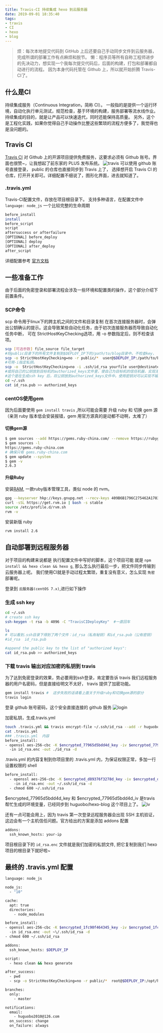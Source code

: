 ```yaml
---
title: Travis-CI 持续集成 hexo 到云服务器
date: 2019-09-01 18:35:40
tags:
- travis
- CI
- hexo
- blog
---
```


> 烦：每次本地提交代码到 GitHub 上后还要自己手动同步文件到云服务器，完成所谓的部署工作有点麻烦和脱节。
> 懒：程序员等所有自称工程师进步的先决动力，想实现一个我每次提交代码后，后面的构建，打包和部署都自动进行的流程。
> 因为本身代码托管在 Github 上，所以就开始折腾 Travis-CI了。


## 什么是CI
持续集成服务（Continuous Integration，简称 CI）。
一般指的是提供一个运行环境，自动化执行单元测试，规范检查，基于环境的构建，服务部署等流水线作业。
持续集成的目的，就是让产品可以快速迭代，同时还能保持高质量。
另外，这个是工程化实践，如果你觉得自己手动操作比整这些繁琐的流程方便多了，我觉得也是没问题的。

## Travis CI 
[Travis CI](https://travis-ci.com/) 对 Github 上的开源项目提供免费服务，这要求必须有 Github 账号。界面也很赞~，让我想起了前东家的 PLUS 发布系统。 
![travis](/images/travis.png)
可以使用 github 账号直接登录， public 的仓库也直接同步到 Travis 上了， 选择想开启 Travis CI 的仓库，打开开关即可。详细配置不细说了，图形化界面，进去就知道了。

### .travis.yml
Travis-CI配置文件，存放在项目根目录下。
支持多种语言，在配置文件中 `language: node_js`
一个比较完整的生命周期

```bash
before_install
install
before_script
script
aftersuccess or afterfailure
[OPTIONAL] before_deploy
[OPTIONAL] deploy
[OPTIONAL] after_deploy
after_script
```
详细配置参考 [官方文档](https://docs.travis-ci.com)

## 一些准备工作
由于后面的免密登录和部署流程会涉及一些环境和配置类的操作，这个部分介绍下前置条件。

### SCP命令
scp 命令用于linux下的跨主机之间的文件和目录复制
在首次连接服务器时，会弹出公钥确认的提示。这会导致某些自动化任务，由于初次连接服务器而导致自动化任务中断，
可在 StrictHostKeyChecking选项，用 -o 参数指定后，则不检查该项。

```bash
scp [可选参数] file_source file_target
#将public目录下的所有文件复制到$DEPLOY_IP下的/path/to/blog目录中。不检查key，
scp -o StrictHostKeyChecking=no -r public/*  user@$DEPLOY_IP:/path/to/blog/
#可用-i指定私钥。
scp -o  StrictHostKeyChecking=no -i .ssh/id_rsa yourfile user@destinate_ip:/dest_folder
#或将自己的公钥放到目标机的authorized_keys文件里，使自己为目标机的信任机器，实现无密码登录
#这个是在生成ssh key 后，将公钥放到authorized_keys文件中。使用密钥对可以实现不输入密码
cd ~/.ssh
cat id_rsa.pub >> authorized_keys
```
### centOS使用gem
因为后面要使用 `gem install travis` ,所以可能会需要 升级 ruby 和 切换 gem 源（亲测 ruby 版本低会安装报错，gem 用官方源真的是动都不动啊，太难了）


#### 切换gem源
```bash
$ gem sources --add https://gems.ruby-china.com/ --remove https://rubygems.org/
$ gem sources -l
https://gems.ruby-china.com
# 确保只有 gems.ruby-china.com
$ gem update --system 
$ gem -v
2.6.3
```
#### 升级Ruby
安装[RAM](https://rvm.io/), 一款ruby版本管理工具，类似 node 的 nvm。
```bash
gpg --keyserver hkp://keys.gnupg.net --recv-keys 409B6B1796C275462A1703113804BB82D39DC0E3 7D2BAF1CF37B13E2069D6956105BD0E739499BDB
curl -sSL https://get.rvm.io | bash -s stable
source /etc/profile.d/rvm.sh
rvm -v
```

安装新版 ruby
```bash
rvm install 2.6
```

## 自动部署到远程服务器
对于项目的构建来说都是 执行配置文件中写好的脚本，这个项目可能 就是 `npm install && hexo clean && hexo g`, 那么怎么执行最后一步，把文件同步传输到 云服务器上呢。 我们使用CI就是手动过程太繁琐，重复没有意义，怎么实现 `免密` 部署呢。

登录到 `云服务器(centOS 7.x)`,进行如下操作
### 生成 ssh key
```bash
cd ~/.ssh
# create ssh key
ssh-keygen -t rsa -b 4096 -C "TravisCIDeployKey"  #一直回车

ls
# 可以看到.ssh目录下得到了两个文件：id_rsa（私有秘钥）和id_rsa.pub（公有密钥）
#id_rsa  id_rsa.pub

#append the public key to the list of "authorized keys":
cat id_rsa.pub >> authorized_keys
```
### 下载 travis 输出对应加密的私钥到 travis 
为了达到免密登录的效果，势必要用到ssh登录，肯定要告诉 travis 我们远程服务器的用户名密码，但是直接给明文不太好， travis 提供了加密功能。
```bash
gem install travis #  这步失败的话请看上面关于升级ruby和切换gem源的部分
travis login
```

登录 github 账号密码，这个安全直接连接的 github 服务
![login](/images/login.png)

加密私钥，生成.travis.yml 
```bash
touch .travis.yml && travis encrypt-file ~/.ssh/id_rsa --add -r huguobo/hexo-blog
cat .travis.yml  
### .travis.yml  内容
before_install:
- openssl aes-256-cbc -K $encrypted_77965d5bdd4d_key -iv $encrypted_77965d5bdd4d_iv
  -in id_rsa.enc -out ./id_rsa -d 
```

.travis.yml 的内容复制到你项目里的 .travis.yml 内，为保证权限正常，多加一行设置权限的 shell
```bash
before_install:
  - openssl aes-256-cbc -K $encrypted_d89376f3278d_key -iv $encrypted_d89376f3278d_iv
    -in id_rsa.enc -out ~/.ssh/id_rsa -d
  - chmod 600 ~/.ssh/id_rsa
```

$encrypted_77965d5bdd4d_key 和 $encrypted_77965d5bdd4d_iv 是travis 帮忙生成的环境变量，已经同步到 huguobo/hexo-blog 这个项目上了。
![iv](/images/iv.png)

还有一点可能会用上，因为 travis 第一次登录远程服务器会出现 SSH 主机验证，这边会有一个主机信任问题。官方给出的方案是添加 addons 配置
```bash
addons:
  ssh_known_hosts: your-ip
```

项目根目录下的 `id_rsa.enc` 文件就是我们加密的私钥文件, 把它复制到我们  hexo 项目的根目录下就好啦~

## 最终的 .travis.yml 配置

```bash
language: node_js

node_js:
  - "10"

cache:
  apt: true
  directories:
    - node_modules

before_install:
- openssl aes-256-cbc -K $encrypted_1fc90f464345_key -iv $encrypted_1fc90f464345_iv
  -in id_rsa.enc -out ~\/.ssh/id_rsa -d
- chmod 600 ~/.ssh/id_rsa

addons:
  ssh_known_hosts: $DEPLOY_IP

script:
  - hexo clean && hexo generate

after_success:
  - pwd
  - scp -o StrictHostKeyChecking=no -r public/*  root@$DEPLOY_IP:/opt/hexoBlog/

branches:
  only:
    - master

notifications:
  email:
    - huguobo2010@126.com
  on_success: change
  on_failure: always
```